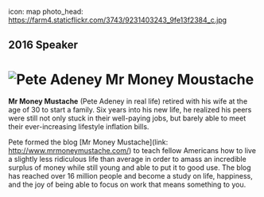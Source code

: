icon: map
photo_head: https://farm4.staticflickr.com/3743/9231403243_9fe13f2384_c.jpg

## 2016 Speaker

# ![Pete Adeney](http://imgs.wds.fm/pete-adeney-round.png) Mr Money Moustache

<div class="zig-zags_blue"></div>

**Mr Money Mustache** (Pete Adeney in real life) retired with his wife at the age of 30 to start a family. Six years into his new life, he realized his peers were still not only stuck in their well-paying jobs, but barely able to meet their ever-increasing lifestyle inflation bills.

Pete formed the blog [Mr Money Mustache](link: http://www.mrmoneymustache.com/) to teach fellow Americans how to live a slightly less ridiculous life than average in order to amass an incredible surplus of money while still young and able to put it to good use. The blog has reached over 16 million people and become a study on life, happiness, and the joy of being able to focus on work that means something to you.
